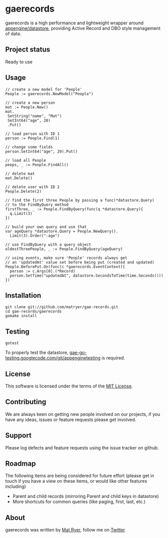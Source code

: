# gaerecords

gaerecords is a high performance and lightweight wrapper around [appengine/datastore](http://code.google.com/appengine/docs/go/overview.html), providing Active Record and DBO style management of data.

## Project status

Ready to use

## Usage

    // create a new model for 'People'
    People := gaerecords.NewModel("People")

    // create a new person
    mat := People.New()
    mat.
     SetString("name", "Mat")
     SetInt64("age", 28)
     .Put()

    // load person with ID 1
    person := People.Find(1)

    // change some fields
    person.SetInt64("age", 29).Put()

    // load all People
    peeps, _ := People.FindAll()

    // delete mat
    mat.Delete()

    // delete user with ID 2
    People.Delete(2)

    // find the first three People by passing a func(*datastore.Query)
    // to the FindByQuery method
    firstThree, _ := People.FindByQuery(func(q *datastore.Query){
      q.Limit(3)
    })

    // build your own query and use that
    var ageQuery *datastore.Query = People.NewQuery().
      Limit(3).Order("-age")

    // use FindByQuery with a query object
    oldestThreePeople, _ := People.FindByQuery(ageQuery)

    // using events, make sure 'People' records always get
    // an 'updatedAt' value set before being put (created and updated)
    People.BeforePut.On(func(c *gaerecords.EventContext){
      person := c.Args[0].(*Record)
      person.SetTime("updatedAt", datastore.SecondsToTime(time.Seconds()))
    })
    
## Installation

    git clone git://github.com/matryer/gae-records.git
    cd gae-records/gaerecords
    gomake install
    
## Testing

    gotest
    
To properly test the datastore, [gae-go-testing.googlecode.com/git/appenginetesting](http://code.google.com/p/gae-go-testing/) is required.
    
## License

This software is licensed under the terms of the [MIT License](http://en.wikipedia.org/wiki/MIT_License).

## Contributing

We are always keen on getting new people involved on our projects, if you have any ideas, issues or feature requests please get involved.

## Support

Please log defects and feature requests using the issue tracker on github.

## Roadmap

The following items are being considered for future effort (please get in touch if you have a view on these items, or would like other features including)

 * Parent and child records (mirroring Parent and child keys in datastore)
 * More shortcuts for common queries (like paging, first, last, etc.)

## About

gaerecords was written by [Mat Ryer](http://matryer.com/), follow me on [Twitter](http://www.twitter.com/matryer)
